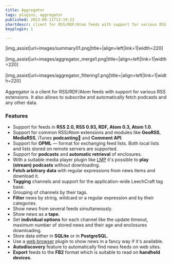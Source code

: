 ```yaml
---
title: Aggregator
tags: plugins, aggregator
published: 2013-09-11T13:19:22
shortdescr: client for RSS/RDF/Atom feeds with support for various RSS extensions
keyplugin: 1

---
```


\[img\_assist|url=images/summary01.png|title=|align=left|link=1|width=220\]\
\
\[img\_assist|url=images/aggregator\_merge1.png|title=|align=left|link=1|width=220\]\
\
\[img\_assist|url=images/aggregator\_filtering1.png|title=|align=left|link=1|width=220\]\
\
Aggregator is a client for RSS/RDF/Atom feeds with support for various
RSS extensions. It also allows to subscribe and automatically fetch
podcasts and any other data.

### Features

-   Support for feeds in **RSS 2.0, RSS 0.93, RDF, Atom 0.3, Atom 1.0**.
-   Support for common RSS/Atom extensions and modules like **GeoRSS**,
    **MediaRSS**, iTunes **podcasting** and **Comment API**.
-   Support for **OPML** — format for exchanging feed lists. Both local
    lists and lists stored on remote servers are supported.
-   Support for **podcasts** and **automatic retrieval** of enclosures.
-   With a suitable media player plugin like [LMP](/plugins-lmp) it's
    possible to **play (stream) podcasts** without downloading.
-   **Fetch arbitrary data** with regular expressions from news items
    and download it.
-   **Tagging** channels and support for the application-wide LeechCraft
    tag base.
-   Grouping of channels by their tags.
-   **Filter** news by string, wildcard or a regular expression and by
    their categories.
-   Show news from several feeds simultaneously.
-   Show news as a **tape**.
-   Set **individual options** for each channel like the update timeout,
    maximum number of stored news and their age and
    enclosures downloading.
-   Store data either in **SQLite** or in **PostgreSQL**.
-   Use a [web browser](/plugins-poshuku) plugin to show news in a fancy
    way if it's available.
-   **Autodiscovery** feature to automatically find news feeds on
    web sites.
-   **Export** feeds to the **FB2** format which is suitable to read on
    **handheld devices**.
